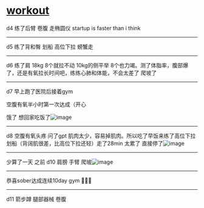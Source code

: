 # [workout](https://github.com/zerone0x/tmpbackup/issues/109)

d4 练了后臂 卷腹 走椭圆仪 startup is faster than i think

---

d5 练了背和臀 划船 高位下拉 螃蟹走 

---

d6 练了肩 18kg 8个就拉不动 10kg的侧平举 8个也力竭。测了体脂率，腹部爆了，还是有氧拉长时间吧，练练心肺和体能，不会太差了 爬坡了

---

d7 早上跑了医院后接着gym

空腹有氧半小时第一次达成（开心 

饿了 想回家吃饭了![image](https://github.com/zerone0x/tmpbackup/assets/39543393/b23f8b04-3b34-4d55-bb62-6c2094bb121b)

---

d8 空腹有氧头疼 问了gpt 肌肉太少，容易掉肌肉。所以吃了早饭来练了高位下拉 划船（背阔肌很差，比高位下拉还轻）走了28min 太累了 直接停了![image](https://github.com/zerone0x/tmpbackup/assets/39543393/797dc0e5-b162-49b2-9dc0-008964cf3078)

---

少算了一天 之前 d10 肩膀 手臂 爬坡![image](https://github.com/zerone0x/tmpbackup/assets/39543393/76a6af5c-5ad3-43d6-919b-031c96d61f39)

---

恭喜sober达成连续10day gym 🎉🎉🎉

---

d11 箭步蹲 腿部器械 卷腹 